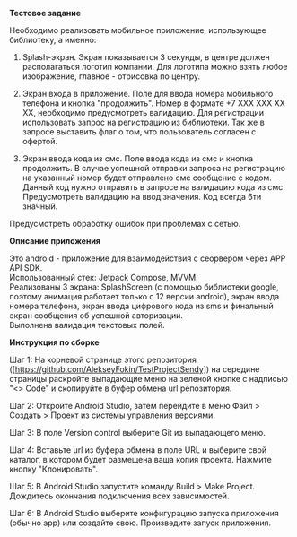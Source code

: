**Тестовое задание**

Необходимо реализовать мобильное приложение, использующее библиотеку, а именно:
1. Splash-экран. Экран показывается 3 секунды, в центре должен
располагаться логотип компании. Для логотипа можно взять любое
изображение, главное - отрисовка по центру.


2. Экран входа в приложение. Поле для ввода номера мобильного телефона и
кнопка "продолжить". Номер в формате +7 ХХХ ХХХ ХХ ХХ, необходимо
предусмотреть валидацию. Для регистрации использовать запрос на
регистрацию из библиотеки. Так же в запросе выставить флаг о том, что
пользователь согласен с офертой.


3. Экран ввода кода из смс. Поле ввода кода из смс и кнопка продолжить.
В случае успешной отправки запроса на регистрацию на указанный номер
будет отправлено смс сообщение с кодом. Данный код нужно отправить в
запросе на валидацию кода из смс. Предусмотреть валидацию на ввод
значения. Код всегда 6ти значный.

Предусмотреть обработку ошибок при проблемах с сетью.

**Описание приложения**

Это android - приложение для взаимодействия с сеорвером через APP API SDK.\
Использованный стек: Jetpack Compose, MVVM.\
Реализованы 3 экрана: SplashScreen (с помощью библиотеки google, поэтому анимация работает только с 12 версии android), экран  ввода номера телефона, экран ввода цифрового кода из sms и финальный экран сообщения об успешной авторизации.\
Выполнена валидация текстовых полей.


**Инструкция по сборке**

Шаг 1: На корневой странице этого репозитория ([https://github.com/AlekseyFokin/TestProjectSendy]) на середине страницы раскройте выпадающие меню на зеленой кнопке с надписью "<> Code" и скопируйте в буфер обмена url репозитория.

Шаг 2: Откройте Android Studio, затем перейдите в меню Файл > Создать > Проект из системы управления версиями.

Шаг 3: В поле Version control выберите Git из выпадающего меню.

Шаг 4: Вставьте url из буфера обмена в поле URL и выберите свой каталог, в котором будет размещена ваша копия проекта. Нажмите кнопку "Клонировать".

Шаг 5: В Android Studio запустите команду Build > Make Project. Дождитесь окончания подключения всех зависимостей.

Шаг 6: В Android Studio выберите конфигурацию запуска приложения (обычно app) или создайте свою. Произведите запуск приложения.
